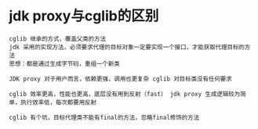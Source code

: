 # jdk proxy与cglib的区别

~~~~
cglib 继承的方式，覆盖父类的方法
jdk 采用的实现方法，必须要求代理的目标对象一定要实现一个接口，才能获取代理目标的方法
思想：都是通过生成字节码，重组一个新类
~~~~

``
JDK proxy 对于用户而言，依赖更强，调用也更复杂
cglib 对目标类没有任何要求
``

``
cglib 效率更高，性能也更高，底层没有用到反射（fast）
jdk proxy 生成逻辑较为简单，执行效率低，每次都要用反射
``

``
cglib 有个坑，目标代理类不能有final的方法，忽略final修饰的方法
``